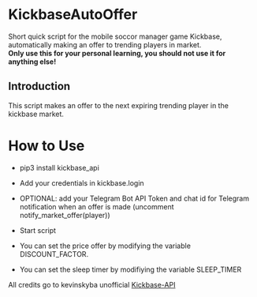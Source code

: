 # KickbaseAutoOffer
Short quick script for the mobile soccor manager game Kickbase, automatically making an offer to trending players in market.  
**Only use this for your personal learning, you should not use it for anything else!**

## Introduction
This script makes an offer to the next expiring trending player in the kickbase market.

# How to Use
* pip3 install kickbase_api
* Add your credentials in kickbase.login
* OPTIONAL: add your Telegram Bot API Token and chat id for Telegram notification when an offer is made (uncomment notify_market_offer(player))
* Start script

* You can set the price offer by modifying the variable DISCOUNT_FACTOR.
* You can set the sleep timer by modifiying the variable SLEEP_TIMER

All credits go to kevinskyba unofficial [Kickbase-API](https://pypi.org/project/Kickbase-API/)
